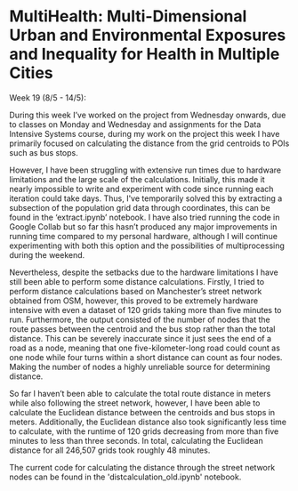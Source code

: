 # MultiHealth: Multi-Dimensional Urban and Environmental Exposures and Inequality for Health in Multiple Cities

Week 19 (8/5 - 14/5):

During this week I’ve worked on the project from Wednesday onwards, due to classes on Monday and Wednesday and assignments for the Data Intensive Systems course, during my work on the project this week I have primarily focused on calculating the distance from the grid centroids to POIs such as bus stops.

However, I have been struggling with extensive run times due to hardware limitations and the large scale of the calculations. Initially, this made it nearly impossible to write and experiment with code since running each iteration could take days. Thus, I've temporarily solved this by extracting a subsection of the population grid data through coordinates, this can be found in the ‘extract.ipynb’ notebook. I have also tried running the code in Google Collab but so far this hasn’t produced any major improvements in running time compared to my personal hardware, although I will continue experimenting with both this option and the possibilities of multiprocessing during the weekend.

Nevertheless, despite the setbacks due to the hardware limitations I have still been able to perform some distance calculations. Firstly, I tried to perform distance calculations based on Manchester’s street network obtained from OSM, however, this proved to be extremely hardware intensive with even a dataset of 120 grids taking more than five minutes to run. Furthermore, the output consisted of the number of nodes that the route passes between the centroid and the bus stop rather than the total distance. This can be severely inaccurate since it just sees the end of a road as a node, meaning that one five-kilometer-long road could count as one node while four turns within a short distance can count as four nodes. Making the number of nodes a highly unreliable source for determining distance.

So far I haven’t been able to calculate the total route distance in meters while also following the street network, however, I have been able to calculate the Euclidean distance between the centroids and bus stops in meters. Additionally, the Euclidean distance also took significantly less time to calculate, with the runtime of 120 grids decreasing from more than five minutes to less than three seconds. In total, calculating the Euclidean distance for all 246,507 grids took roughly 48 minutes.

The current code for calculating the distance through the street network nodes can be found in the 'distcalculation_old.ipynb' notebook.
